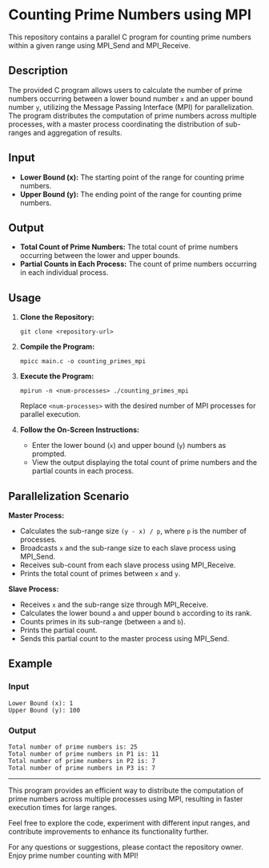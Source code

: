 # Counting Prime Numbers using MPI

This repository contains a parallel C program for counting prime numbers within a given range using MPI_Send and MPI_Receive.

## Description

The provided C program allows users to calculate the number of prime numbers occurring between a lower bound number `x` and an upper bound number `y`, utilizing the Message Passing Interface (MPI) for parallelization. The program distributes the computation of prime numbers across multiple processes, with a master process coordinating the distribution of sub-ranges and aggregation of results.

## Input

- **Lower Bound (x):** The starting point of the range for counting prime numbers.
- **Upper Bound (y):** The ending point of the range for counting prime numbers.

## Output

- **Total Count of Prime Numbers:** The total count of prime numbers occurring between the lower and upper bounds.
- **Partial Counts in Each Process:** The count of prime numbers occurring in each individual process.

## Usage

1. **Clone the Repository:**
   ```
   git clone <repository-url>
   ```

2. **Compile the Program:**
   ```
   mpicc main.c -o counting_primes_mpi
   ```

3. **Execute the Program:**
   ```
   mpirun -n <num-processes> ./counting_primes_mpi
   ```

   Replace `<num-processes>` with the desired number of MPI processes for parallel execution.

4. **Follow the On-Screen Instructions:**
   - Enter the lower bound (`x`) and upper bound (`y`) numbers as prompted.
   - View the output displaying the total count of prime numbers and the partial counts in each process.

## Parallelization Scenario

**Master Process:**
- Calculates the sub-range size `(y - x) / p`, where `p` is the number of processes.
- Broadcasts `x` and the sub-range size to each slave process using MPI_Send.
- Receives sub-count from each slave process using MPI_Receive.
- Prints the total count of primes between `x` and `y`.

**Slave Process:**
- Receives `x` and the sub-range size through MPI_Receive.
- Calculates the lower bound `a` and upper bound `b` according to its rank.
- Counts primes in its sub-range (between `a` and `b`).
- Prints the partial count.
- Sends this partial count to the master process using MPI_Send.

## Example

### Input
```
Lower Bound (x): 1
Upper Bound (y): 100
```

### Output
```
Total number of prime numbers is: 25
Total number of prime numbers in P1 is: 11
Total number of prime numbers in P2 is: 7
Total number of prime numbers in P3 is: 7
```

---

This program provides an efficient way to distribute the computation of prime numbers across multiple processes using MPI, resulting in faster execution times for large ranges.

Feel free to explore the code, experiment with different input ranges, and contribute improvements to enhance its functionality further.

For any questions or suggestions, please contact the repository owner. Enjoy prime number counting with MPI!

